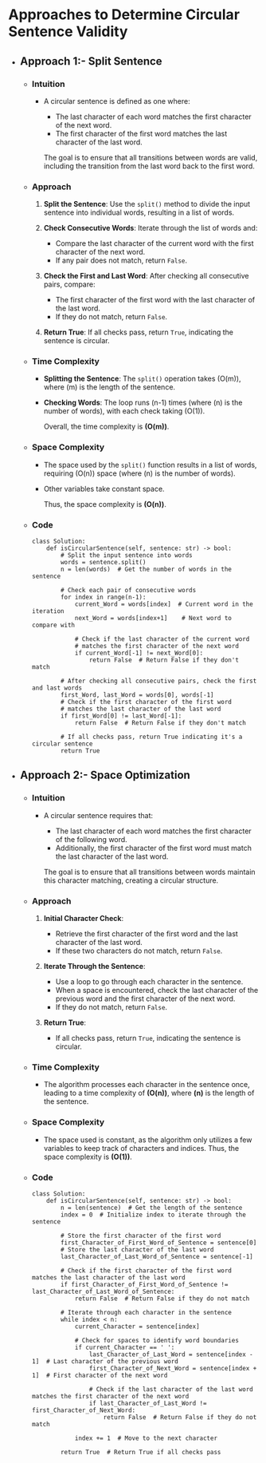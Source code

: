 # Approaches to Determine Circular Sentence Validity

- ## Approach 1:-  Split Sentence

    - ### Intuition
        -   A circular sentence is defined as one where:
            - The last character of each word matches the first character of the next word.
            - The first character of the first word matches the last character of the last word.

            The goal is to ensure that all transitions between words are valid, including the transition from the last word back to the first word.

    - ### Approach

        1. **Split the Sentence**: Use the `split()` method to divide the input sentence into individual words, resulting in a list of words.

        2. **Check Consecutive Words**: Iterate through the list of words and:
            - Compare the last character of the current word with the first character of the next word.
            - If any pair does not match, return `False`.

        3. **Check the First and Last Word**: After checking all consecutive pairs, compare:
            - The first character of the first word with the last character of the last word.
            - If they do not match, return `False`.

        4. **Return True**: If all checks pass, return `True`, indicating the sentence is circular.

    - ### Time Complexity

        - **Splitting the Sentence**: The `split()` operation takes \(O(m)\), where \(m\) is the length of the sentence.
        - **Checking Words**: The loop runs \(n-1\) times (where \(n\) is the number of words), with each check taking \(O(1)\).

            Overall, the time complexity is __\(O(m)\)__.

    - ### Space Complexity

        - The space used by the `split()` function results in a list of words, requiring \(O(n)\) space (where \(n\) is the number of words).
        - Other variables take constant space.

            Thus, the space complexity is __\(O(n)\)__.

    - ### Code
        ```python3 []
        class Solution:
            def isCircularSentence(self, sentence: str) -> bool:
                # Split the input sentence into words
                words = sentence.split()
                n = len(words)  # Get the number of words in the sentence

                # Check each pair of consecutive words
                for index in range(n-1):
                    current_Word = words[index]  # Current word in the iteration
                    next_Word = words[index+1]    # Next word to compare with

                    # Check if the last character of the current word
                    # matches the first character of the next word
                    if current_Word[-1] != next_Word[0]:
                        return False  # Return False if they don't match
                
                # After checking all consecutive pairs, check the first and last words
                first_Word, last_Word = words[0], words[-1]
                # Check if the first character of the first word
                # matches the last character of the last word
                if first_Word[0] != last_Word[-1]:
                    return False  # Return False if they don't match
                
                # If all checks pass, return True indicating it's a circular sentence
                return True
        ```

- ## Approach 2:- Space Optimization

    - ### Intuition
        - A circular sentence requires that:
            - The last character of each word matches the first character of the following word.
            - Additionally, the first character of the first word must match the last character of the last word.

            The goal is to ensure that all transitions between words maintain this character matching, creating a circular structure.

    - ### Approach

        1. **Initial Character Check**:
            - Retrieve the first character of the first word and the last character of the last word.
            - If these two characters do not match, return `False`.

        2. **Iterate Through the Sentence**:
            - Use a loop to go through each character in the sentence.
            - When a space is encountered, check the last character of the previous word and the first character of the next word.
            - If they do not match, return `False`.

        3. **Return True**: 
            - If all checks pass, return `True`, indicating the sentence is circular.

    - ### Time Complexity
        
        - The algorithm processes each character in the sentence once, leading to a time complexity of __\(O(n)\)__, where __\(n\)__ is the length of the sentence.

    - ### Space Complexity

        - The space used is constant, as the algorithm only utilizes a few variables to keep track of characters and indices. Thus, the space complexity is __\(O(1)\)__.

    - ### Code
        ```python3 []
        class Solution:
            def isCircularSentence(self, sentence: str) -> bool:
                n = len(sentence)  # Get the length of the sentence
                index = 0  # Initialize index to iterate through the sentence

                # Store the first character of the first word
                first_Character_of_First_Word_of_Sentence = sentence[0]
                # Store the last character of the last word
                last_Character_of_Last_Word_of_Sentence = sentence[-1]

                # Check if the first character of the first word matches the last character of the last word
                if first_Character_of_First_Word_of_Sentence != last_Character_of_Last_Word_of_Sentence:
                    return False  # Return False if they do not match
                
                # Iterate through each character in the sentence
                while index < n:
                    current_Character = sentence[index]

                    # Check for spaces to identify word boundaries
                    if current_Character == ' ':
                        last_Character_of_Last_Word = sentence[index - 1]  # Last character of the previous word
                        first_Character_of_Next_Word = sentence[index + 1]  # First character of the next word

                        # Check if the last character of the last word matches the first character of the next word
                        if last_Character_of_Last_Word != first_Character_of_Next_Word:
                            return False  # Return False if they do not match
                    
                    index += 1  # Move to the next character

                return True  # Return True if all checks pass
        ```